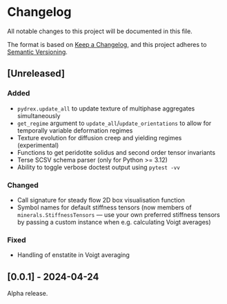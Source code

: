 # Changelog

All notable changes to this project will be documented in this file.

The format is based on [Keep a Changelog](https://keepachangelog.com/en/1.1.0/),
and this project adheres to [Semantic Versioning](https://semver.org/spec/v2.0.0.html).


## [Unreleased]

### Added
- `pydrex.update_all` to update texture of multiphase aggregates simultaneously
- `get_regime` argument to `update_all`/`update_orientations` to allow for
  temporally variable deformation regimes
- Texture evolution for diffusion creep and yielding regimes (experimental)
- Functions to get peridotite solidus and second order tensor invariants
- Terse SCSV schema parser (only for Python >= 3.12)
- Ability to toggle verbose doctest output using `pytest -vv`

### Changed
- Call signature for steady flow 2D box visualisation function
- Symbol names for default stiffness tensors (now members of
  `minerals.StiffnessTensors` — use your own preferred stiffness tensors by
  passing a custom instance when e.g. calculating Voigt averages)

### Fixed
- Handling of enstatite in Voigt averaging


## [0.0.1] - 2024-04-24

Alpha release.
